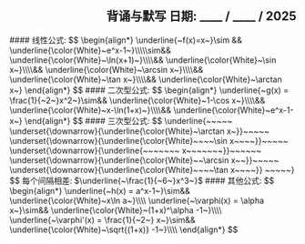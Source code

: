 <h2 align="right">背诵与默写 日期: ____ / ____ / 2025</h2>
#### 线性公式:
$$
\begin{align*}
\underline{~f(x)=x~}\sim &&
\underline{\color{White}~e^x-1~}\\\\\sim&&
\underline{\color{White}~\ln(x+1)~}\\\\&&
\underline{\color{White}~\sin x~}\\\\&&
\underline{\color{White}~\arcsin x~}\\\\&&
\underline{\color{White}~\tan x~}\\\\&&
\underline{\color{White}~\arctan x~}
\end{align*}
$$
#### 二次型公式:
$$
\begin{align*}
\underline{~g(x) = \frac{1}{~2~}x^2~}\sim&&
\underline{\color{White}~1-\cos x~}\\\\&&
\underline{\color{White}~x-\ln(1+x)~}\\\\&&
\underline{\color{White}~e^x-1-x~}
\end{align*}
$$
#### 三次型公式:
$$
\underline{~~~~~
	\underset{\downarrow}{\underline{\color{White}~\arctan x~}}~~~~~
	\underset{\downarrow}{\underline{\color{White}~~~~\sin x~~~~}}~~~~~
	\underset{\downarrow}{\underline{~~~~~~~ x~~~~~~~}}~~~~~~
	\underset{\downarrow}{\underline{\color{White}~~\arcsin x~~}}~~~~~
	\underset{\downarrow}{\underline{\color{White}~~~~\tan x~~~~}}
~~~~~}
$$
每个间隔相差: $\underline{~\frac{1}{~6~}x^3~}$
#### 其他公式:
$$
\begin{align*}
\underline{~h(x) = a^x-1~}\sim&&
\underline{\color{White}~x\ln a~}\\\\
\underline{~\varphi(x) = \alpha x~}\sim&&
\underline{\color{White}~(1+x)^\alpha -1~}\\\\
\underline{~\varphi'(x) = \frac{1}{~2~} x~}\sim&&
\underline{\color{White}~\sqrt{(1+x)} -1~}\\\\
\end{align*}
$$